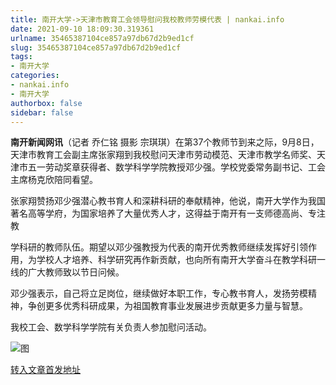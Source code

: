 ```yaml
---
title: 南开大学->天津市教育工会领导慰问我校教师劳模代表 | nankai.info
date: 2021-09-10 18:09:30.319361
urlname: 35465387104ce857a97db67d2b9ed1cf
slug: 35465387104ce857a97db67d2b9ed1cf
tags: 
- 南开大学
categories:
- nankai.info
- 南开大学
authorbox: false
sidebar: false
---
```

**南开新闻网讯**（记者 乔仁铭 摄影 宗琪琪）在第37个教师节到来之际，9月8日，天津市教育工会副主席张家翔到我校慰问天津市劳动模范、天津市教学名师奖、天津市五一劳动奖章获得者、数学科学学院教授邓少强。学校党委常务副书记、工会主席杨克欣陪同看望。

张家翔赞扬邓少强潜心教书育人和深耕科研的奉献精神，他说，南开大学作为我国著名高等学府，为国家培养了大量优秀人才，这得益于南开有一支师德高尚、专注教
<!--more-->
学科研的教师队伍。期望以邓少强教授为代表的南开优秀教师继续发挥好引领作用，为学校人才培养、科学研究再作新贡献，也向所有南开大学奋斗在教学科研一线的广大教师致以节日问候。

邓少强表示，自己将立足岗位，继续做好本职工作，专心教书育人，发扬劳模精神，争创更多优秀科研成果，为祖国教育事业发展进步贡献更多力量与智慧。

我校工会、数学科学学院有关负责人参加慰问活动。

![图](http://news.nankai.edu.cn/pic/003/000/413/00300041366_d2b2271e.jpg)

[转入文章首发地址](http://news.nankai.edu.cn/ywsd/system/2021/09/08/030047844.shtml)